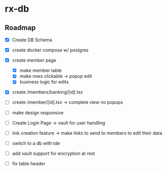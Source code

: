 # rx-db

## Roadmap

- [x] Create DB Schema
- [x] create docker compose w/ postgres 
- [x] create member page
    - [x] make member table
    - [x] make rows clickable -> popup edit
    - [x] business logic for edits
- [x] create /members/banking/[id].tsx
- [ ] create /member/[id].tsx -> complete view no popups
- [ ] make design responsive
- [ ] Create Login Page -> vault for user handling
- [ ] link creation feature -> make links to send to members to edit their data
- [ ] switch to a db with tde
- [ ] add vault support for encryption at rest
- [ ] fix table header


